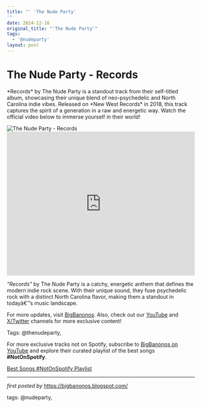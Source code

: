 ```yaml
---
title: "' 'The Nude Party'
'"
date: 2024-12-16
original_title: "'The Nude Party'"
tags:
  - '@nudeparty'
layout: post
---
```

<!-- Title of the Post -->
<h1 >The Nude Party - Records</h1> <!-- Introductory Text -->
<p >*Records* by The Nude Party is a standout track from their self-titled album, showcasing their unique blend of neo-psychedelic and North Carolina indie vibes. Released on *New West Records* in 2018, this track captures the spirit of a generation in a raw and energetic way. Watch the official video below to immerse yourself in their world!</p> <!-- Featured Image -->
<div > <img src="https://m.media-amazon.com/images/I/81f7WZ200jL._UF1000,1000_QL80_.jpg" alt="The Nude Party - Records" />
</div> <!-- YouTube Video Embed -->
<div > <iframe width="100%" height="385" src="https://www.youtube.com/embed/ojxcc8RIMlE" title="The Nude Party - 'Records' [Official Video]" frameborder="0" allow="accelerometer; autoplay; clipboard-write; encrypted-media; gyroscope; picture-in-picture; web-share" referrerpolicy="strict-origin-when-cross-origin" allowfullscreen></iframe>
</div> <!-- Song Information -->
<div > <p><em>"Records"</em> by The Nude Party is a catchy, energetic anthem that defines the modern indie rock scene. With their unique sound, they fuse psychedelic rock with a distinct North Carolina flavor, making them a standout in todayâ€™s music landscape.</p>
</div> <!-- Footer Links -->
<div > <p>For more updates, visit <a href="https://bigbanonos.blogspot.com/" target="_blank">BigBanonos</a>. Also, check out our <a href="https://www.youtube.com/@BigBanonos" target="_blank">YouTube</a> and <a href="https://x.com/bigbanonos" target="_blank">X/Twitter</a> channels for more exclusive content!</p>
</div> <!-- Tags -->
<p >Tags: @thenudeparty,</p>


<!--Subscribe and Playlist Links-->
<div>
    <p>For more exclusive tracks not on Spotify, subscribe to <a href="https://www.youtube.com/@BigBanonos" target="_blank">BigBanonos on YouTube</a> and explore their curated playlist of the best songs <strong>#NotOnSpotify</strong>.</p>
    <p><a href="https://www.youtube.com/playlist?list=PLtuNtuTatqI0kFahUCbtbfenC_ET5O_tr" target="_blank">Best Songs #NotOnSpotify Playlist<br /></a></p></div>

<hr />

<p><em>first posted by</em> <a href="https://bigbanonos.blogspot.com/" rel="noopener" target="_new">https://bigbanonos.blogspot.com/</a></p>

<p>tags: @nudeparty,</p>
